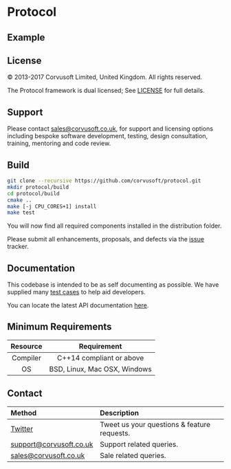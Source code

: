 Protocol
=============================================================================================================================

Example
-------

License
-------

&copy; 2013-2017 Corvusoft Limited, United Kingdom. All rights reserved.

The Protocol framework is dual licensed; See [LICENSE](LICENSE) for full details.

Support
-------

Please contact sales@corvusoft.co.uk, for support and licensing options including bespoke software development, testing, design consultation, training, mentoring and code review.

Build
-----

```bash
git clone --recursive https://github.com/corvusoft/protocol.git
mkdir protocol/build
cd protocol/build
cmake ..
make [-j CPU_CORES+1] install
make test
```

You will now find all required components installed in the distribution folder.

Please submit all enhancements, proposals, and defects via the [issue](http://github.com/corvusoft/protocol/issues) tracker.

Documentation
-------------

This codebase is intended to be as self documenting as possible. We have supplied many [test cases](https://github.com/corvusoft/network/tree/master/test) to help aid developers.

You can locate the latest API documentation [here](https://github.com/Corvusoft/protocol/tree/master/documentation).

Minimum Requirements
--------------------

| Resource | Requirement                                     |
|:--------:|:-----------------------------------------------:|
| Compiler |            C++14 compliant or above             |
|    OS    |          BSD, Linux, Mac OSX, Windows           |

Contact
-------

| Method                                      | Description                                 |
|:--------------------------------------------|:--------------------------------------------|
| [Twitter](http://www.twitter.com/corvusoft) | Tweet us your questions & feature requests. |
| support@corvusoft.co.uk                     | Support related queries.                    |
| sales@corvusoft.co.uk                       | Sale related queries.                       |
